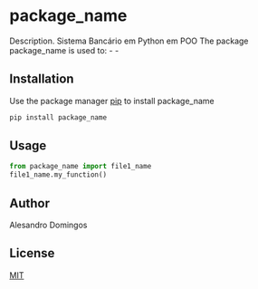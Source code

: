 # package_name

Description. 
Sistema Bancário em Python em POO
The package package_name is used to:
	- 
	-

## Installation

Use the package manager [pip](https://pip.pypa.io/en/stable/) to install package_name

```bash
pip install package_name
```

## Usage

```python
from package_name import file1_name
file1_name.my_function()
```

## Author
Alesandro Domingos

## License
[MIT](https://choosealicense.com/licenses/mit/)
